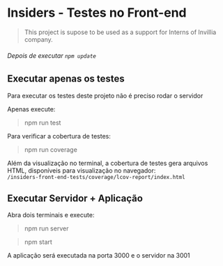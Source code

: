 # Insiders - Testes no Front-end

> This project is supose to be used as a support for Interns of Invillia company.

###### Depois de executar `npm update`

## Executar apenas os testes
Para executar os testes deste projeto n&atilde;o &eacute; preciso rodar o servidor

Apenas execute:
> npm run test

Para verificar a cobertura de testes:
> npm run coverage

Al&eacute;m da visualiza&ccedil;&atilde;o no terminal, a cobertura de testes gera arquivos HTML, dispon&iacute;veis para 
visualizaç&atilde;o no navegador:<br />
``/insiders-front-end-tests/coverage/lcov-report/index.html``
 
 
## Executar Servidor + Aplica&ccedil;&atilde;o

Abra dois terminais e execute:

> npm run server

> npm start

A aplica&ccedil;&atilde;o ser&aacute; executada na porta 3000 e o servidor na 3001
